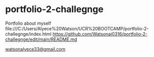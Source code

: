 # portfolio-2-challegnge
Portfolio about myself
file:///C:/Users/Alyece%20Watson/UCR%20BOOTCAMP/portfolio-2-challegnge/index.html
https://github.com/Watsonaj0316/portfolio-2-challegnge/edit/main/README.md

watsonalyece33@gmail.com
